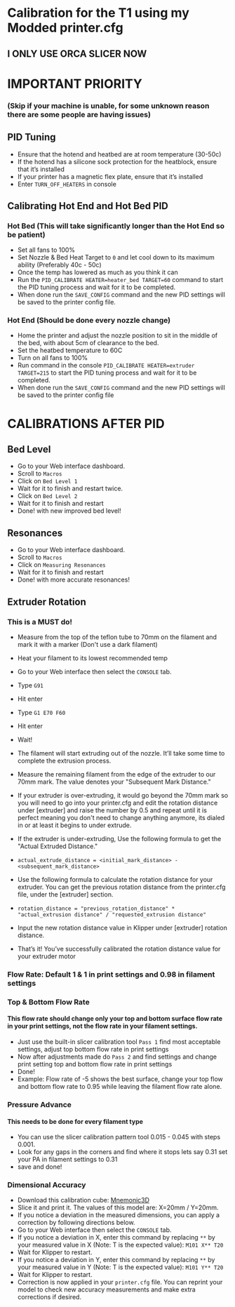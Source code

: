 # Calibration for the T1 using my Modded printer.cfg
## I ONLY USE ORCA SLICER NOW

# IMPORTANT PRIORITY 
### (Skip if your machine is unable, for some unknown reason there are some people are having issues)
## PID Tuning
- Ensure that the hotend and heatbed are at room temperature (30-50c)
- If the hotend has a silicone sock protection for the heatblock, ensure that it’s installed
- If your printer has a magnetic flex plate, ensure that it’s installed
- Enter  `TURN_OFF_HEATERS` in console

## Calibrating Hot End and Hot Bed PID
### Hot Bed (This will take significantly longer than the Hot End so be patient)
- Set all fans to 100%
- Set Nozzle & Bed Heat Target to `0` and let cool down to its maximum ability (Preferably 40c - 50c)
- Once the temp has lowered as much as you think it can
- Run the `PID_CALIBRATE HEATER=heater_bed TARGET=60` command to start the PID tuning process and wait for it to be completed.
- When done run the  `SAVE_CONFIG` command and the new PID settings will be saved to the printer config file.
### Hot End (Should be done every nozzle change)
- Home the printer and adjust the nozzle position to sit in the middle of the bed, with about 5cm of clearance to the bed.
- Set the heatbed temperature to 60C
- Turn on all fans to 100%
- Run command in the console `PID_CALIBRATE HEATER=extruder TARGET=215` to start the PID tuning process and wait for it to be completed.
- When done run the `SAVE_CONFIG` command and the new PID settings will be saved to the printer config file

# CALIBRATIONS AFTER PID
## Bed Level
- Go to your Web interface dashboard.
- Scroll to `Macros`
- Click on `Bed Level 1`
- Wait for it to finish and restart twice.
- Click on `Bed Level 2`
- Wait for it to finish and restart
- Done! with new improved bed level!

## Resonances
- Go to your Web interface dashboard.
- Scroll to `Macros`
- Click on `Measuring Resonances`
- Wait for it to finish and restart
- Done! with more accurate resonances!

## Extruder Rotation
### This is a MUST do!
- Measure from the top of the teflon tube to 70mm on the filament and mark it with a marker (Don't use a dark filament)
- Heat your filament to its lowest recommended temp
  
- Go to your Web interface then select the `CONSOLE` tab.
- Type `G91`
- Hit enter
- Type `G1 E70 F60`
- Hit enter
- Wait!
- The filament will start extruding out of the nozzle. It’ll take some time to complete the extrusion process.
- Measure the remaining filament from the edge of the extruder to our 70mm mark. The value denotes your "Subsequent Mark Distance."
- If your extruder is over-extruding, it would go beyond the 70mm mark so you will need to go into your printer.cfg and edit the rotation distance under [extruder] and raise the number by 0.5 and repeat until it is perfect meaning you don't need to change anything anymore, its dialed in or at least it begins to under extrude.
- If the extruder is under-extruding, Use the following formula to get the "Actual Extruded Distance."
- `actual_extrude_distance = <initial_mark_distance> - <subsequent_mark_distance>`
- Use the following formula to calculate the rotation distance for your extruder. You can get the previous rotation distance from the printer.cfg file, under the [extruder] section.
- `rotation_distance = "previous_rotation_distance" * "actual_extrusion distance" / "requested_extrusion distance"`
- Input the new rotation distance value in Klipper under [extruder] rotation distance.

- That’s it! You’ve successfully calibrated the rotation distance value for your extruder motor

### Flow Rate: Default 1 & 1 in print settings and 0.98 in filament settings
### Top & Bottom Flow Rate
#### This flow rate should change only your top and bottom surface flow rate in your print settings, not the flow rate in your filament settings.
- Just use the built-in slicer calibration tool `Pass 1` find most acceptable settings, adjust top bottom flow rate in print settings
- Now after adjustments made do `Pass 2` and find settings and change print setting top and bottom flow rate in print settings
- Done!
- Example: Flow rate of -5 shows the best surface, change your top flow and bottom flow rate to 0.95 while leaving the filament flow rate alone.

### Pressure Advance
#### This needs to be done for every filament type
- You can use the slicer calibration pattern tool 0.015 - 0.045 with steps 0.001.
- Look for any gaps in the corners and find where it stops lets say 0.31 set your PA in filament settings to 0.31
- save and done!
  
### Dimensional Accuracy

- Download this calibration cube: <a href="https://makerworld.com/en/models/620292">Mnemonic3D</a>
- Slice it and print it. The values ​​of this model are: X=20mm / Y=20mm.
- If you notice a deviation in the measured dimensions, you can apply a correction by following directions below.
- Go to your Web interface then select the `CONSOLE` tab.
- If you notice a deviation in X, enter this command by replacing `**`  by your measured value in X (Note: T is the expected value): `M101 X** T20`
- Wait for Klipper to restart.
- If you notice a deviation in Y, enter this command by replacing `**`  by your measured value in Y (Note: T is the expected value): `M101 Y** T20`
- Wait for Klipper to restart.
- Correction is now applied in your `printer.cfg` file. You can reprint your model to check new accuracy measurements and make extra corrections if desired.
